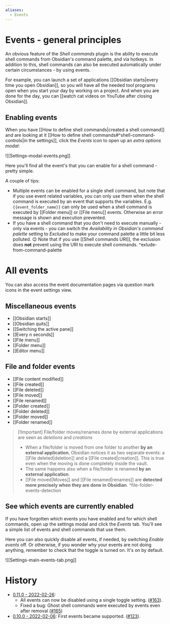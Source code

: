 ```yaml
---
aliases:
  - Events
---
```


# Events - general principles

An obvious feature of the *Shell commands* plugin is the ability to execute shell commands from Obsidian's command palette, and via hotkeys. In addition to this, shell commands can also be executed automatically under certain circumstances - by using events.

For example, you can launch a set of applications [[Obsidian starts|every time you open Obsidian]], so you will have all the needed tool programs open when you start your day by working on a project. And when you are done for the day, you can [[watch cat videos on YouTube after closing Obsidian]].

## Enabling events
When you have [[How to define shell commands|created a shell command]] and are looking at it [[How to define shell commands#^shell-command-controls|in the settings]], click the *Events* icon to open up an *extra options modal*:

![[Settings-modal-events.png]]

Here you'll find all the event's that you can enable for a shell command - pretty simple.

A couple of tips:
- Multiple events can be enabled for a single shell command, but note that if you use event related variables, you can only use them when the shell command is executed by an event that supports the variables. E.g. `{{event_folder_name}}` can only be used when a shell command is executed by [[Folder menu]] or [[File menu]] events. Otherwise an error message is shown and execution prevented.
- If you have a shell command that you don't need to execute manually - only via events - you can switch the *Availability in Obsidian's command palette* setting to *Excluded* to make your command palette a little bit less polluted. 😉 Note that if you use [[Shell commands URI]], the exclusion does **not** prevent using the URI to execute shell commands. ^exlude-from-command-palette

# All events
You can also access the event documentation pages via question mark icons in the event settings view.

## Miscellaneous events
- [[Obsidian starts]]
- [[Obsidian quits]]
- [[Switching the active pane]]
- [[Every n seconds]]
- [[File menu]]
- [[Folder menu]]
- [[Editor menu]]

## File and folder events
- [[File content modified]]
- [[File created]]
- [[File deleted]]
- [[File moved]]
- [[File renamed]]
- [[Folder created]]
- [[Folder deleted]]
- [[Folder moved]]
- [[Folder renamed]]

> [!Important] File/folder moves/renames done by external applications are seen as *deletions* and *creations*
> - When a file/folder is moved from one folder to another **by an external application**, Obsidian notices it as two separate events: a [[File deleted|deletion]] and a [[File created|creation]]. This is true even when the moving is done completely inside the vault.
> - The same happens also when a file/folder is renamed **by an external application**.
> - [[File moved|Moves]] and [[File renamed|renames]] are **detected more precisely when they are done in Obsidian**. ^file-folder-events-detection

## See which events are currently enabled
If you have forgotten which events you have enabled and for which shell commands, open up the settings modal and click the *Events* tab. You'll see a simple list of events and shell commands that use them.

Here you can also quickly disable all events, if needed, by switching *Enable events* off. Or otherwise, if you wonder why your events are not doing anything, remember to check that the toggle is turned on. It's on by default.

![[Settings-main-events-tab.png]]

# History
- [0.11.0 - 2022-02-26](https://github.com/Taitava/obsidian-shellcommands/blob/main/CHANGELOG.md#0110---2022-02-26):
	- All events can now be disabled using a single toggle setting. ([#163](https://github.com/Taitava/obsidian-shellcommands/issues/163)).
	- Fixed a bug: Ghost shell commands were executed by events even after removal ([#165](https://github.com/Taitava/obsidian-shellcommands/issues/165))
- [0.10.0 - 2022-02-06](https://github.com/Taitava/obsidian-shellcommands/blob/main/CHANGELOG.md#0100---2022-02-06): First events became supported. ([#123](https://github.com/Taitava/obsidian-shellcommands/issues/123)).